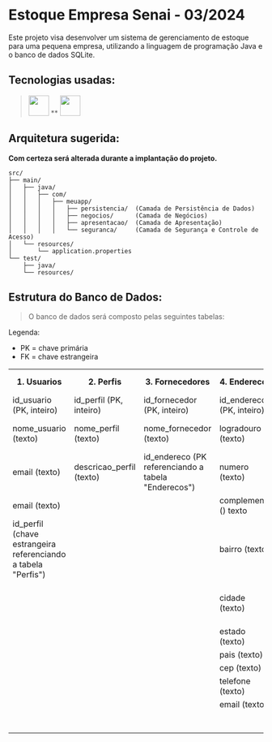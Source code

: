 # Estoque Empresa Senai - 03/2024
Este projeto visa desenvolver um sistema de gerenciamento de estoque para uma pequena empresa, utilizando a linguagem de programação Java e o banco de dados SQLite.
## Tecnologias usadas:
> [<img src="https://cdn.jsdelivr.net/gh/devicons/devicon@latest/icons/java/java-original-wordmark.svg" width="40" heidth="40"/>](https://www.java.com) ** [<img src="https://cdn.jsdelivr.net/gh/devicons/devicon@latest/icons/sqlite/sqlite-original-wordmark.svg" width="40" heidth="40"/>](https://www.sqlite.org)

## Arquitetura sugerida:
**Com certeza será alterada durante a implantação do projeto.**
```
src/
├── main/
│   ├── java/
│   │   ├── com/
│   │   │   ├── meuapp/
│   │   │   │   ├── persistencia/  (Camada de Persistência de Dados)
│   │   │   │   ├── negocios/      (Camada de Negócios)
│   │   │   │   ├── apresentacao/  (Camada de Apresentação)
│   │   │   │   └── seguranca/     (Camada de Segurança e Controle de Acesso)
│   └── resources/
│       └── application.properties             
└── test/
    ├── java/
    └── resources/
```

## Estrutura do Banco de Dados:
> O banco de dados será composto pelas seguintes tabelas:

Legenda:
- PK = chave primária
- FK = chave estrangeira

<table>
  <tr>
    <th class="1_1">1. Usuarios</th>
    <th class="1_2">2. Perfis</th>
    <th class="1_3">3. Fornecedores</th>
    <th class="1_4">4. Enderecos</th>
    <th class="1_5">5. Produtos</th>
    <th class="1_6">6. Pedidos</th>
    <th class="1_7">7. MovimentacaoEstoque</th>
  </tr>
  <tr>
    <td class="1_1">id_usuario (PK, inteiro)</td>
    <td class="1_2">id_perfil (PK, inteiro)</td>
    <td class="1_3">id_fornecedor (PK, inteiro)</td>
    <td class="1_4">id_endereco (PK, inteiro)</td>
    <td class="1_5">id_produto (PK, inteiro)</td>
    <td class="1_6">id_pedido (PK, inteiro)</td>
    <td class="1_7">id_movimentacao (PK, inteiro)</td>
  </tr>
  <tr>
    <td class="2_1">nome_usuario (texto)</td>
    <td class="2_2">nome_perfil (texto)</td>
    <td class="2_3">nome_fornecedor (texto)</td>
    <td class="2_4">logradouro (texto)</td>
    <td class="2_5">nome_produto (texto)</td>
    <td class="2_6">data_pedido (data)</td>
    <td class="2_7">id_produto (FK referenciando a tabela "Produtos)</td>
  </tr>
    <tr>
    <td class="3_1">email (texto)</td>
    <td class="3_2">descricao_perfil (texto)</td>
    <td class="3_3">id_endereco (PK referenciando a tabela "Enderecos")</td>
    <td class="3_4">numero (texto)</td>
    <td class="3_5">descricao (texto)</td>
    <td class="3_6">id_fornecedor (PK referenciando a tabela fornecedores)</td>
    <td class="3_7">data_movimentacao</td>
  </tr>
    <tr>
    <td class="4_1">email (texto)</td>
    <td class="4_2"></td>
    <td class="4_3"></td>
    <td class="4_4">complemento () texto</td>
    <td class="4_5">preco_unitario (decimal)</td>
    <td class="4_6">quantidade_pedida (inteiro)</td>
    <td class="4_7"></td>
  </tr>
    <tr>
    <td class="5_1">id_perfil (chave estrangeira referenciando a tabela "Perfis")</td>
    <td class="5_2"></td>
    <td class="5_3"></td>
    <td class="5_4">bairro (texto)</td>
    <td class="5_5">quantidade_estoque (inteiro)</td>
    <td class="5_6">valor_total (decimal)</td>
    <td class="5_7"></td>
  </tr>
    <tr>
    <td class="6_1"></td>
    <td class="6_2"></td>
    <td class="6_3"></td>
    <td class="6_4">cidade (texto)</td>
    <td class="6_5">id_fornecedor (FK referenciando a tabela Fornecedores)</td>
    <td class="6_6"></td>
    <td class="6_7"></td>
  </tr>
  <tr>
    <td class="7_1"></td>
    <td class="7_2"></td>
    <td class="7_3"></td>
    <td class="7_4">estado (texto)</td>
    <td class="7_5">categoria (texto)</td>
    <td class="7_6"></td>
    <td class="7_7"></td>
  </tr>
  <tr>
    <td class="8_1"></td>
    <td class="8_2"></td>
    <td class="8_3"></td>
    <td class="8_4">pais (texto)</td>
    <td class="8_5">marca (texto)</td>
    <td class="8_6"></td>
    <td class="8_7"></td>
  </tr>
  <tr>
    <td class="9_1"></td>
    <td class="9_1"></td>
    <td class="9_1"></td>
    <td class="9_1">cep (texto)</td>
    <td class="9_1">data_validade (data)</td>
    <td class="9_1"></td>
    <td class="9_7"></td>
  </tr>
  <tr>
    <td class="10_1"></td>
    <td class="10_2"></td>
    <td class="10_3"></td>
    <td class="10_4">telefone (texto)</td>
    <td class="10_5">lote (texto)</td>
    <td class="10_6"></td>
    <td class="10_7"></td>
  </tr>
  <tr>
    <td class="11_1"></td>
    <td class="11_2"></td>
    <td class="11_3"></td>
    <td class="11_4">email (texto)</td>
    <td class="11_5"></td>
    <td class="11_6"></td>
    <td class="11_7"></td>
  </tr>
  <tr>
    <td></td>
    <td></td>
    <td></td>
    <td class="7_1"></td>
    <td></td>
    <td></td>
    <td></td>
  </tr>
  <tr>
    <td></td>
    <td></td>
    <td></td>
    <td></td>
    <td></td>
    <td></td>
    <td></td>
  </tr>
    <tr>
    <td></td>
    <td></td>
    <td></td>
    <td></td>
    <td></td>
    <td></td>
    <td></td>
  </tr>
  <tr>
    <td></td>
    <td></td>
    <td></td>
    <td></td>
    <td></td>
    <td></td>
    <td></td>
  </tr>
  <tr>
    <td></td>
    <td></td>
    <td></td>
    <td></td>
    <td></td>
    <td></td>
    <td></td>
  </tr>
  <tr>
    <td></td>
    <td></td>
    <td></td>
    <td></td>
    <td></td>
    <td></td>
    <td></td>
  </tr>
  <tr>
    <td></td>
    <td></td>
    <td></td>
    <td></td>
    <td></td>
    <td></td>
    <td></td>
  </tr>
</table>
